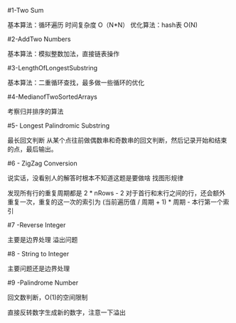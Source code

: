 
#1-Two Sum

基本算法：循环遍历 时间复杂度 O（N*N）
优化算法：hash表 O(N)

#2-AddTwo Numbers

基本算法：模拟整数加法，直接链表操作

#3-LengthOfLongestSubstring

基本算法：二重循环查找，最多做一些循环的优化

#4-MedianofTwoSortedArrays

考察归并排序的算法

#5- Longest Palindromic Substring

最长回文判断
从某个点往前做偶数串和奇数串的回文判断，然后记录开始和结束的点，最后输出。

#6 - ZigZag Conversion

说实话，没看别人的解答时根本不知道这题是要做啥
找图形规律

发现所有行的重复周期都是 2 * nRows - 2
对于首行和末行之间的行，还会额外重复一次，重复的这一次的索引为 (当前遍历值 / 周期 + 1) * 周期 - 本行第一个索引

#7 -Reverse Integer

主要是边界处理 溢出问题

#8 - String to Integer

主要问题还是边界处理

#9 -Palindrome Number

回文数判断，O(1)的空间限制

直接反转数字生成新的数字，注意一下溢出